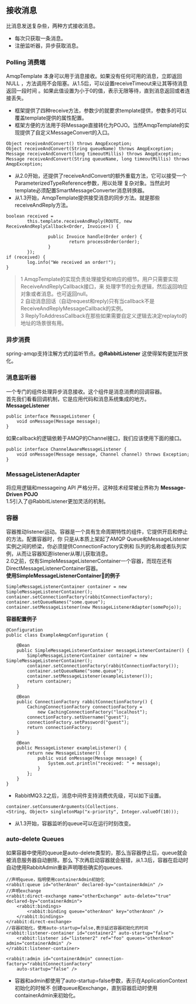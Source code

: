 ## 接收消息
比消息发送复杂些，两种方式接收消息。
* 每次只获取一条消息。
* 注册监听器，异步获取消息。

### Polling 消费端
AmqpTemplate 本身可以用于消息接收。如果没有任何可用的消息，立即返回NULL
，方法调用不会阻塞。从1.5后，可以设置receiveTimeout来让其等待消息返回一段时间
。如果此值设置为小于0的值，表示无限等待，直到消息返回或者连接丢失。
* 框架提供了四种receive方法，参数少的就要求template提供，参数多的可以覆盖template提供的属性配置。
* 框架方便的方法用于将Message直接转化为POJO。当然AmqpTemplate的实现提供了自定义MessageConvert的入口。
```
Object receiveAndConvert() throws AmqpException;
Object receiveAndConvert(String queueName) throws AmqpException;
Message receiveAndConvert(long timeoutMillis) throws AmqpException;
Message receiveAndConvert(String queueName, long timeoutMillis) throws AmqpException;
```
* 从2.0开始，还提供了receiveAndConvert的额外重载方法，它可以接受一个ParameterizedTypeReference参数，用以处理
复杂对象。当然此时template必须配置SmartMessageConverter消息转换器。
* 从1.3开始，AmqpTemplate提供接受消息的同步方法。就是那些receiveAndReply方法。
```
boolean received =
        this.template.receiveAndReply(ROUTE, new ReceiveAndReplyCallback<Order, Invoice>() {

                public Invoice handle(Order order) {
                        return processOrder(order);
                }
        });
if (received) {
        log.info("We received an order!");
}
```
>1 AmqpTemplate的实现负责处理接受和响应的细节。用户只需要实现ReceiveAndReplyCallback接口，来
处理字节的业务逻辑，然后返回响应对象或者消息。也可返回null。  
>2 自动消息回话（自动request和reply)只有当callback不是ReceiveAndReplyMessageCallback的实例。  
>3 ReplyToAddressCallback在那些如果需要自定义逻辑去决定replayto的地址的场景很有用。

### 异步消费
spring-amqp支持注解方式的监听节点。**@RabbitListener** 这使得架构更加开放化。

### 消息监听器
一个专门的组件处理异步消息接收。这个组件是消息消费的回调容器。  
首先我们看看回调机制，它是应用代码和消息系统集成的地方。
**MessageListener**  
```
public interface MessageListener {
    void onMessage(Message message);
}
```
如果callback的逻辑依赖于AMQP的Channel接口，我们应该使用下面的接口。  
```
public interface ChannelAwareMessageListener {
    void onMessage(Message message, Channel channel) throws Exception;
}
```

### MessageListenerAdapter
将应用逻辑和messageing API 严格分开。这种技术经常被业界称为 **Message-Driven POJO**  
1.5引入了@RabbitListener更加灵活的机制。

### 容器
容器推动listener运动。容器是一个具有生命周期特性的组件，它提供开启和停止的方法。配置容器时，你
只是从本质上架起了AMQP Queue和MessageListener实例之间的桥梁，你必须提供ConnectionFactory实例和
队列的名称或者队列实例，从而让容器知道listener从哪儿获取消息。  
2.0之前，仅有SimpleMessageListenerContainer一个容器，而现在还有DirectMessageListenerContainer容器。  
**使用SimpleMessageListenerContainer的例子**  
```
SimpleMessageListenerContainer container = new SimpleMessageListenerContainer();
container.setConnectionFactory(rabbitConnectionFactory);
container.setQueueNames("some.queue");
container.setMessageListener(new MessageListenerAdapter(somePojo));
```
**容器配置例子**
```
@Configuration
public class ExampleAmqpConfiguration {

    @Bean
    public SimpleMessageListenerContainer messageListenerContainer() {
        SimpleMessageListenerContainer container = new SimpleMessageListenerContainer();
        container.setConnectionFactory(rabbitConnectionFactory());
        container.setQueueName("some.queue");
        container.setMessageListener(exampleListener());
        return container;
    }

    @Bean
    public ConnectionFactory rabbitConnectionFactory() {
        CachingConnectionFactory connectionFactory =
            new CachingConnectionFactory("localhost");
        connectionFactory.setUsername("guest");
        connectionFactory.setPassword("guest");
        return connectionFactory;
    }

    @Bean
    public MessageListener exampleListener() {
        return new MessageListener() {
            public void onMessage(Message message) {
                System.out.println("received: " + message);
            }
        };
    }
}
```
* RabbitMQ3.2之后，消息中间件支持消费优先级，可以如下设置。  
```
container.setConsumerArguments(Collections.
<String, Object> singletonMap("x-priority", Integer.valueOf(10)));
```
* 从1.3开始，容器监听的queue可以在运行时刻改变。


### auto-delete Queues
如果容器中使用的queue是auto-delete类型的，那么当容器停止后，queue就会被消息服务器自动删除。那么
下次再启动容器就会报错，从1.3后，容器在启动时自动使用RabbitAdmin重新声明哪些确实的queues.  
```
//声明queue，指明使用containerAdmin初始化
<rabbit:queue id="otherAnon" declared-by="containerAdmin" />
//声明exchange
<rabbit:direct-exchange name="otherExchange" auto-delete="true" declared-by="containerAdmin">
    <rabbit:bindings>
        <rabbit:binding queue="otherAnon" key="otherAnon" />
    </rabbit:bindings>
</rabbit:direct-exchange>
//容器初始化，使用auto-startup=false,表示延迟容器初始化的时间
<rabbit:listener-container id="container2" auto-startup="false">
    <rabbit:listener id="listener2" ref="foo" queues="otherAnon" admin="containerAdmin" />
</rabbit:listener-container>

<rabbit:admin id="containerAdmin" connection-factory="rabbitConnectionFactory"
    auto-startup="false" />
```
* 容器和admin都使用了auto-startup=false参数，表示在ApplicationContext初始化的时候不
创建queue和exchange，直到容器启动时使用containerAdmin来初始化。
